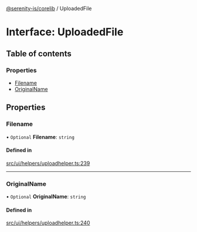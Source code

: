 [@serenity-is/corelib](../README.md) / UploadedFile

# Interface: UploadedFile

## Table of contents

### Properties

- [Filename](UploadedFile.md#filename)
- [OriginalName](UploadedFile.md#originalname)

## Properties

### Filename

• `Optional` **Filename**: `string`

#### Defined in

[src/ui/helpers/uploadhelper.ts:239](https://github.com/serenity-is/serenity/blob/master/packages/corelib/src/ui/helpers/uploadhelper.ts#L239)

___

### OriginalName

• `Optional` **OriginalName**: `string`

#### Defined in

[src/ui/helpers/uploadhelper.ts:240](https://github.com/serenity-is/serenity/blob/master/packages/corelib/src/ui/helpers/uploadhelper.ts#L240)

